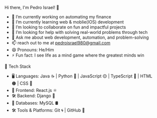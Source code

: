  Hi there, I'm Pedro Israel! 👋

- 🔭 I’m currently working on automating my finance
- 🌱 I’m currently learning web & moblie(IOS) development
- 👯 I’m looking to collaborate on fun and impactful projects
- 🤔 I’m looking for help with solving real-world problems through tech
- 💬 Ask me about web development, automation, and problem-solving
- 📫 reach out to me at pedroisrael980@gmail.com
- 😄 Pronouns: He/Him
- ⚡ Fun fact: I see life as a mind game where the greatest minds win

🚀 Tech Stack
- 🖥️ Languages: Java ☕ | Python 🐍 | JavaScript 🟡 | TypeScript 🔵 | HTML 🟠 | CSS 🔵
- 🎨 Frontend: React.js ⚛️
- 🛠️ Backend: Django 🚀
- 💾 Databases: MySQL 🛢️
- 🛠️ Tools & Platforms: Git 🌀 | GitHub 🐙
